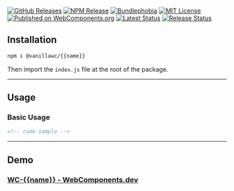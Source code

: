[![GitHub Releases](https://badgen.net/github/tag/vanillawc/{{name}})](https://github.com/vanillawc/{{name}}/releases)
[![NPM Release](https://badgen.net/npm/v/@vanillawc/{{name}})](https://www.npmjs.com/package/@vanillawc/{{name}})
[![Bundlephobia](https://badgen.net/bundlephobia/minzip/@vanillawc/{{name}})](https://bundlephobia.com/result?p=@vanillawc/{{name}})
[![MIT License](https://badgen.net/github/license/vanillawc/{{name}})](https://raw.githubusercontent.com/vanillawc/{{name}}/master/LICENSE)
[![Published on WebComponents.org](https://img.shields.io/badge/webcomponents.org-published-blue.svg)](https://www.webcomponents.org/element/vanillawc/{{name}})
[![Latest Status](https://github.com/vanillawc/{{name}}/workflows/Latest/badge.svg)](https://github.com/vanillawc/{{name}}/actions)
[![Release Status](https://github.com/vanillawc/{{name}}/workflows/Release/badge.svg)](https://github.com/vanillawc/{{name}}/actions)

<!-- brief description -->

## Installation

```sh
npm i @vanillawc/{{name}}
```

Then import the `index.js` file at the root of the package.

-----

## Usage

<!--
Attributes

- title - the title that displays on the card
- type - the content type ()
-->

<!--
Properties

- title - the title that displays on the card
- type - the content type ()
-->

### Basic Usage

<!-- description -->

```html
<!-- code sample -->
```

-----

## Demo

### [WC-{{name}} - WebComponents.dev]({{link}})
